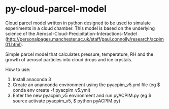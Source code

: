 # py-cloud-parcel-model
Cloud parcel model written in python designed to be used to simulate experiments in a cloud chamber. 
This model is based on the underlying science of the Aerosol-Cloud-Precipitation-Interactions-Model (http://personalpages.manchester.ac.uk/staff/paul.connolly/research/acpim01.html).

Simple parcel model that calculates pressure, temperature, RH and the growth of aerosol particles into cloud drops and ice crystals. 

How to use:
1. Install anaconda 3
2. Create an ananconda environment using the pyacpim_v5.yml file (eg $ conda env create -f pyacpim_v5.yml)
3. Enter the new pyacpim_v5 environment and run pyACPIM.py (eg $ source activate pyacpim_v5, $ python pyACPIM.py)
